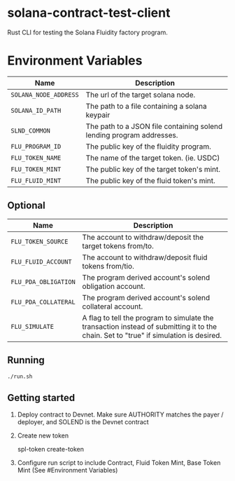 
# solana-contract-test-client

Rust CLI for testing the Solana Fluidity factory program.

# Environment Variables

| Name                  | Description                                                          |
|-----------------------|----------------------------------------------------------------------|
| `SOLANA_NODE_ADDRESS` | The url of the target solana node.                                   |
| `SOLANA_ID_PATH`      | The path to a file containing a solana keypair                       |
| `SLND_COMMON`         | The path to a JSON file containing solend lending program addresses. |
| `FLU_PROGRAM_ID`      | The public key of the fluidity program.                              |
| `FLU_TOKEN_NAME`      | The name of the target token. (ie. USDC)                             |
| `FLU_TOKEN_MINT`      | The public key of the target token's mint.                           |
| `FLU_FLUID_MINT`      | The public key of the fluid token's mint.                            |

## Optional

| Name                 | Description                                                                                                                           |
|----------------------|---------------------------------------------------------------------------------------------------------------------------------------|
| `FLU_TOKEN_SOURCE`   | The account to withdraw/deposit the target tokens from/to.                                                                            |
| `FLU_FLUID_ACCOUNT`  | The account to withdraw/deposit fluid tokens from/tio.                                                                                |
| `FLU_PDA_OBLIGATION` | The program derived account's solend obligation account.                                                                              |
| `FLU_PDA_COLLATERAL` | The program derived account's solend collateral account.                                                                              |
| `FLU_SIMULATE`       | A flag to tell the program to simulate the transaction instead of submitting it to the chain. Set to "true" if simulation is desired. |

## Running

    ./run.sh

## Getting started

1. Deploy contract to Devnet. Make sure AUTHORITY matches the payer / deployer, and SOLEND is the Devnet contract

2. Create new token

    spl-token create-token
    
3. Configure run script to include Contract, Fluid Token Mint, Base Token Mint (See #Environment Variables)

